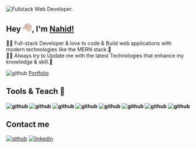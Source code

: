 <!-- cover Image -->
![Fullstack Web Developer.](https://i.ibb.co/HTKNDMx/Your-ptaragrarph-text-3.png)

<!-- About me -->
## Hey <img src='https://github.com/nahidpavelc/Photo/blob/main/git-photo/PhotoShowImage_www.flaticon.com_20211211220930.png?raw=true' alt='github' height='25'>, I'm [Nahid!](https://www.linkedin.com/in/nahid-pavel-chowdhury-066a64107/)

🧑‍💻 Full-stack Developer & love to code & Build web applications with modern technologies like the MERN stack.🌱\
🧑‍💻 Always try to Update me with the latest Technologies that enhance my knowledge & skill.🔭

<img src='https://cdn-icons-png.flaticon.com/512/560/560216.png' alt='github' height='20'> [Portfolio](https://nahid-pavel-c.netlify.app/)

<!-- Tools & teachnologies -->
## Tools & Teach 🚀
#### <img src='https://cdn-icons-png.flaticon.com/512/1260/1260667.png' alt='github' height='20'>  <img src='https://cdn-icons-png.flaticon.com/512/919/919825.png' alt='github' height='20'>  <img src='https://cdn-icons-png.flaticon.com/512/3523/3523020.png' alt='github' height='20'>  <img src='https://img.icons8.com/color/2x/mongodb.png' alt='github' height='20'>  <img src='https://brandslogos.com/wp-content/uploads/thumbs/bootstrap-logo-vector.svg' alt='github' height='20'>  <img src='https://vasterra.com/blog/wp-content/uploads/2021/08/Tailwind-img.png' alt='github' height='20'>  <img src='https://iconape.com/wp-content/files/er/57916/svg/element-ui-1.svg' alt='github' height='20'>  <img src='https://www.freepnglogos.com/uploads/logo-mysql-png/logo-mysql-mysql-logo-png-images-are-download-crazypng-21.png' alt='github' height='20'>

<!-- Contact me -->
## Contact me
<!-- Social Icon Pe=art -->
[<img src='https://cdn-icons-png.flaticon.com/512/536/536452.png' alt='github' height='40'>](https://github.com/nahidpavelc)  [<img src='https://cdn-icons.flaticon.com/png/512/1377/premium/1377213.png?token=exp=1659849059~hmac=1a217ad8e6631f67ce29f127d0ac6afe' alt='linkedin' height='40'>](https://www.linkedin.com/in/nahid-pavel-chowdhury-066a64107/)  


  

<!--
<img src='https://cdn-icons-png.flaticon.com/512/736/736110.png' alt='github' height='25'>  
**nahidpavelc/nahidpavelc** is a ✨ _special_ ✨ repository because its `README.md` (this file) appears on your GitHub profile.

### About me <img src='https://cdn-icons-png.flaticon.com/512/725/725105.png' alt='github' height='18'>

Here are some ideas to get you started:

- 🔭 I’m currently working on ...
- 🌱 I’m currently learning ...
- 👯 I’m looking to collaborate on ...
- 🤔 I’m looking for help with ...
- 💬 Ask me about ...
- 📫 How to reach me: ...
- 😄 Pronouns: ...
- ⚡ Fun fact: ...
-->

<!-- Learning part 
## <img src='https://cdn-icons.flaticon.com/png/512/1903/premium/1903172.png?token=exp=1638359903~hmac=2743c01721ee8bc457374f86891c80f0' alt='learning' height='25'> I’m currently learning 
* ###  <img src='https://cdn-icons-png.flaticon.com/512/1260/1260667.png' alt='github' height='20'> ReactJS
* ###  <img src='https://cdn-icons-png.flaticon.com/512/919/919825.png' alt='github' height='20'> NodeJS
* ###  <img src='https://cdn-icons-png.flaticon.com/512/3523/3523020.png' alt='github' height='20'> ExpressJS
* ###  <img src='https://img.icons8.com/color/2x/mongodb.png' alt='github' height='20'> MongoDB

## -->
